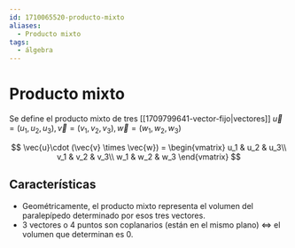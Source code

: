 ```yaml
---
id: 1710065520-producto-mixto
aliases:
  - Producto mixto
tags:
  - álgebra
---
```


# Producto mixto

Se define el producto mixto de tres [[1709799641-vector-fijo|vectores]] ${\vec{u}=(u_1,u_2,u_3), \vec{v}=(v_1,v_{2},v_{3}), \vec{w} = (w_{1}, w_{2}, w_{3})}$

$$
\vec{u}\cdot (\vec{v} \times  \vec{w}) =
\begin{vmatrix}
    u_1 & u_2 & u_3\\
    v_1 & v_2 & v_3\\
    w_1 & w_2 & w_3
\end{vmatrix}
$$

## Características

- Geométricamente, el producto mixto representa el volumen del paralepípedo determinado por esos tres vectores.
- 3 vectores o 4 puntos son coplanarios (están en el mismo plano) $\iff$ el volumen que determinan es 0.
